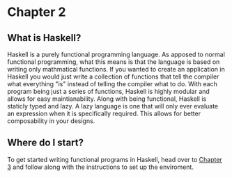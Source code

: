 # Chapter 2
## What is Haskell?
Haskell is a purely functional programming language. As apposed to normal functional programming, what this means is that the language is based on writing only mathmatical functions. If you wanted to create an application in Haskell you would just write a collection of functions that tell the compiler what everything "is" instead of telling the compiler what to do. With each program being just a series of functions, Haskell is highly modular and allows for easy maintianability. Along with being functional, Haskell is staticly typed and lazy. A lazy language is one that will only ever evaluate an expression when it is specifically required. This allows for better composability in your designs.

## Where do I start?
To get started writing functional programs in Haskell, head over to [Chapter 3](https://github.com/etkenned/CPSC354_Blog/blob/main/Chapter_3.md) and follow along with the instructions to set up the enviroment. 


